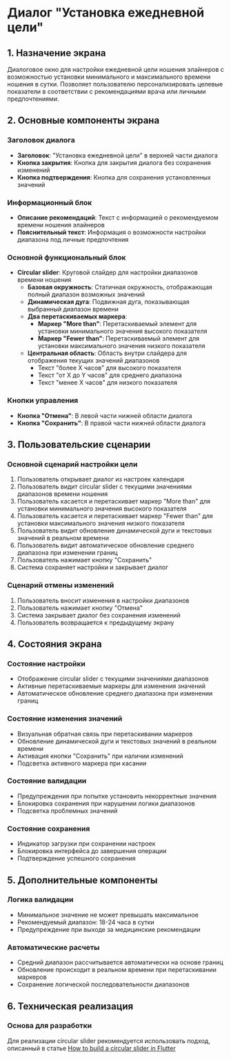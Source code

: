 # Диалог "Установка ежедневной цели"

## 1. Назначение экрана
Диалоговое окно для настройки ежедневной цели ношения элайнеров с возможностью установки минимального и максимального времени ношения в сутки. Позволяет пользователю персонализировать целевые показатели в соответствии с рекомендациями врача или личными предпочтениями.

## 2. Основные компоненты экрана

### Заголовок диалога
- **Заголовок**: "Установка ежедневной цели" в верхней части диалога
- **Кнопка закрытия**: Кнопка для закрытия диалога без сохранения изменений
- **Кнопка подтверждения**: Кнопка для сохранения установленных значений

### Информационный блок
- **Описание рекомендаций**: Текст с информацией о рекомендуемом времени ношения элайнеров
- **Пояснительный текст**: Информация о возможности настройки диапазона под личные предпочтения

### Основной функциональный блок
- **Circular slider**: Круговой слайдер для настройки диапазонов времени ношения
  - **Базовая окружность**: Статичная окружность, отображающая полный диапазон возможных значений
  - **Динамическая дуга**: Подвижная дуга, показывающая выбранный диапазон времени
  - **Два перетаскиваемых маркера**: 
    - **Маркер "More than"**: Перетаскиваемый элемент для установки минимального значения высокого показателя
    - **Маркер "Fewer than"**: Перетаскиваемый элемент для установки максимального значения низкого показателя
  - **Центральная область**: Область внутри слайдера для отображения текущих значений диапазонов
    - Текст "более X часов" для высокого показателя
    - Текст "от X до Y часов" для среднего диапазона
    - Текст "менее X часов" для низкого показателя

### Кнопки управления
- **Кнопка "Отмена"**: В левой части нижней области диалога
- **Кнопка "Сохранить"**: В правой части нижней области диалога

## 3. Пользовательские сценарии

### Основной сценарий настройки цели
1. Пользователь открывает диалог из настроек календаря
2. Пользователь видит circular slider с текущими значениями диапазонов времени ношения
3. Пользователь касается и перетаскивает маркер "More than" для установки минимального значения высокого показателя
4. Пользователь касается и перетаскивает маркер "Fewer than" для установки максимального значения низкого показателя
5. Пользователь видит обновление динамической дуги и текстовых значений в реальном времени
6. Пользователь видит автоматическое обновление среднего диапазона при изменении границ
7. Пользователь нажимает кнопку "Сохранить"
8. Система сохраняет настройки и закрывает диалог

### Сценарий отмены изменений
1. Пользователь вносит изменения в настройки диапазонов
2. Пользователь нажимает кнопку "Отмена"
3. Система закрывает диалог без сохранения изменений
4. Пользователь возвращается к предыдущему экрану

## 4. Состояния экрана

### Состояние настройки
- Отображение circular slider с текущими значениями диапазонов
- Активные перетаскиваемые маркеры для изменения значений
- Автоматическое обновление среднего диапазона при изменении границ

### Состояние изменения значений
- Визуальная обратная связь при перетаскивании маркеров
- Обновление динамической дуги и текстовых значений в реальном времени
- Активация кнопки "Сохранить" при наличии изменений
- Подсветка активного маркера при касании

### Состояние валидации
- Предупреждения при попытке установить некорректные значения
- Блокировка сохранения при нарушении логики диапазонов
- Подсветка проблемных значений

### Состояние сохранения
- Индикатор загрузки при сохранении настроек
- Блокировка интерфейса до завершения операции
- Подтверждение успешного сохранения

## 5. Дополнительные компоненты

### Логика валидации
- Минимальное значение не может превышать максимальное
- Рекомендуемый диапазон: 18-24 часа в сутки
- Предупреждение при выходе за медицинские рекомендации

### Автоматические расчеты
- Средний диапазон рассчитывается автоматически на основе границ
- Обновление происходит в реальном времени при перетаскивании маркеров
- Сохранение логической последовательности диапазонов

## 6. Техническая реализация

### Основа для разработки
Для реализации circular slider рекомендуется использовать подход, описанный в статье [How to build a circular slider in Flutter](https://dev.to/davidanaya/how-to-build-a-circular-slider-in-flutter-1ecc)